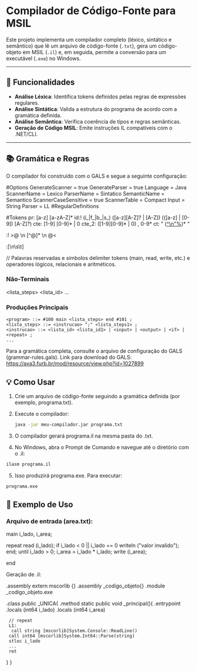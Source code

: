 # Compilador de Código-Fonte para MSIL

Este projeto implementa um compilador completo (léxico, sintático e semântico) que lê um arquivo de código-fonte (`.txt`), gera um código-objeto em MSIL (`.il`) e, em seguida, permite a conversão para um executável (`.exe`) no Windows.

---

## 🚀 Funcionalidades

- **Análise Léxica**: Identifica tokens definidos pelas regras de expressões regulares.
- **Análise Sintática**: Valida a estrutura do programa de acordo com a gramática definida.
- **Análise Semântica**: Verifica coerência de tipos e regras semânticas.
- **Geração de Código MSIL**: Emite instruções IL compatíveis com o .NET/CLI.

---

## 📚 Gramática e Regras

O compilador foi construído com o GALS e segue a seguinte configuração:

#Options
GenerateScanner = true
GenerateParser = true
Language = Java
ScannerName = Lexico
ParserName = Sintatico
SemanticName = Semantico
ScannerCaseSensitive = true
ScannerTable = Compact
Input = String
Parser = LL
#RegularDefinitions

#Tokens
pr: [a-z] [a-zA-Z]*
id:! (i_|f_|b_|s_) ([a-z][A-Z]? | [A-Z]) (([a-z] | [0-9]) [A-Z]?)
cte: [1-9] [0-9]* | 0
cte_2: ([1-9][0-9]* | 0) , 0-9*
ct: " ([^\n"%](%x))* "

:! >@ \n [^@]* \n @<

:[\n\s\t]

// Palavras reservadas e símbolos
delimiter tokens (main, read, write, etc.) e operadores lógicos, relacionais e aritméticos.

### Não-Terminais
<lista_steps>  <lista_id>        ...
### Produções Principais

```bnf
<program> ::= #100 main <lista_steps> end #101 ;
<lista_steps> ::= <instrucao> ";" <lista_steps1> ;
<instrucao> ::= <lista_id> <lista_id1> | <input> | <output> | <if> | <repeat> ;
...
```

Para a gramática completa, consulte o arquivo de configuração do GALS (grammar-rules.gals).
Link para download do GALS: https://ava3.furb.br/mod/resource/view.php?id=1027899

## 💡 Como Usar

1. Crie um arquivo de código-fonte seguindo a gramática definida (por exemplo, programa.txt).

2. Execute o compilador:
   ```bash
   java -jar meu-compilador.jar programa.txt
   ```
3. O compilador gerará programa.il na mesma pasta do .txt.

4. No Windows, abra o Prompt de Comando e navegue até o diretório com o .il:
```bash
ilasm programa.il
```
5. Isso produzirá programa.exe. Para executar:
```bash
programa.exe
```

## 📝 Exemplo de Uso

### Arquivo de entrada (area.txt):

main
  i_lado, i_area;

  repeat
     read (i_lado);
     if i_lado < 0 || i_lado == 0
        writeln ("valor invalido");
     end;
  until i_lado > 0;
  i_area = i_lado * i_lado;
  write (i_area);

end

Geração de .il:

.assembly extern mscorlib {}
.assembly _codigo_objeto{}
.module _codigo_objeto.exe

.class public _UNICA{
  .method static public void _principal(){
     .entrypoint
     .locals (int64 i_lado)
      .locals (int64 i_area)
     
     // repeat
     L1:
      call string [mscorlib]System.Console::ReadLine()
     call int64 [mscorlib]System.Int64::Parse(string)
     stloc i_lado
     ...
     ret
  }
}
